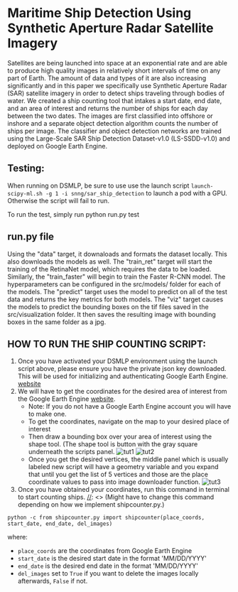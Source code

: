 # Maritime Ship Detection Using Synthetic Aperture Radar Satellite Imagery
Satellites are being launched into space at an exponential rate and are able to produce high quality images in relatively short intervals of time on any part of Earth. The amount of data and types of it are also increasing significantly and in this paper we specifically use Synthetic Aperture Radar (SAR) satellite imagery in order to detect ships traveling through bodies of water. We created a ship counting tool that intakes a start date, end date, and an area of interest and returns the number of ships for each day between the two dates. The images are first classified into offshore or inshore and a separate object detection algorithm counts the number of ships per image. The classifier and object detection networks are trained using the Large-Scale SAR Ship Detection Dataset-v1.0 (LS-SSDD-v1.0) and deployed on Google Earth Engine.

## Testing:
When running on DSMLP, be sure to use use the launch script
`launch-scipy-ml.sh -g 1 -i snng/sar_ship_detection` to launch a pod with a GPU. Otherwise the script will fail to run. 

To run the test, simply run python run.py test

## run.py file
Using the "data" target, it downaloads and formats the dataset locally. This also downloads the models as well. 
The "train_ret" target will start the training of the RetinaNet model, which requires the data to be loaded. Similarly, the "train_faster" will begin to train the Faster R-CNN model. The hyperparameters can be configured in the src/models/ folder for each of the models.
The "predict" target uses the model to predict on all of the test data and returns the key metrics for both models. The "viz" target causes the models to predict the bounding boxes on the tif files saved in the src/visualization folder. It then saves the resulting image with bounding boxes in the same folder as a jpg.

## HOW TO RUN THE SHIP COUNTING SCRIPT:
[//]: <> (Have to figure out what to do about json key)
1. Once you have activated your DSMLP environment using the launch script above, please ensure you have the private json key downloaded. This will be used for initializing and authenticating Google Earth Engine. [website](https://developers.google.com/earth-engine/guides/service_account)
2. We will have to get the coordinates for the desired area of interest from the Google Earth Engine [website](https://code.earthengine.google.com/).
    - Note: If you do not have a Google Earth Engine account you will have to make one.
    - To get the coordinates, navigate on the map to your desired place of interest
    - Then draw a bounding box over your area of interest using the shape tool. (The shape tool is button with the gray square underneath the scripts panel. 
    ![tut1](https://user-images.githubusercontent.com/69220036/221438416-ca8513ea-412e-43c6-8a8e-5b87e30ac128.png)
    ![tut2](https://user-images.githubusercontent.com/69220036/221438475-eac5c729-4478-46bd-8691-88648845255a.png)
    - Once you get the desired vertices, the middle panel which is usually labeled new script will have a geometry variable and you expand that until you get the list of 5 vertices and those are the place coordinate values to pass into image downloader function.
  ![tut3](https://user-images.githubusercontent.com/69220036/221438515-9acf67df-450b-4f66-b4a7-deed39eb1013.png)
3. Once you have obtained your coordinates, run this command in terminal to start counting ships.
[//]: <> (Might have to change this command depending on how we implement shipcounter.py.)

`python -c from shipcounter.py import shipcounter(place_coords, start_date, end_date, del_images)`

where:
- `place_coords` are the coordinates from Google Earth Engine
- `start_date` is the desired start date in the format 'MM/DD/YYYY'
- `end_date` is the desired end date in the format 'MM/DD/YYYY'
- `del_images` set to `True` if you want to delete the images locally afterwards, `False` if not.
